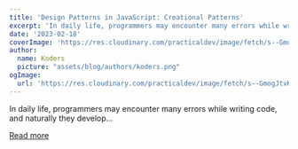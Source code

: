 ```yaml
---
title: 'Design Patterns in JavaScript: Creational Patterns'
excerpt: 'In daily life, programmers may encounter many errors while writing code, and naturally they develop...'
date: '2023-02-18'
coverImage: 'https://res.cloudinary.com/practicaldev/image/fetch/s--GmogJtvK--/c_imagga_scale,f_auto,fl_progressive,h_420,q_auto,w_1000/https://dev-to-uploads.s3.amazonaws.com/uploads/articles/lwjoz66vhnqj37kkzg9y.png'
author:
  name: Koders
  picture: "assets/blog/authors/koders.png"
ogImage:
  url: 'https://res.cloudinary.com/practicaldev/image/fetch/s--GmogJtvK--/c_imagga_scale,f_auto,fl_progressive,h_420,q_auto,w_1000/https://dev-to-uploads.s3.amazonaws.com/uploads/articles/lwjoz66vhnqj37kkzg9y.png'
---
```


In daily life, programmers may encounter many errors while writing code, and naturally they develop...

[Read more](https://dev.to/furkangulsen/design-patterns-in-javascript-creational-patterns-594h)
